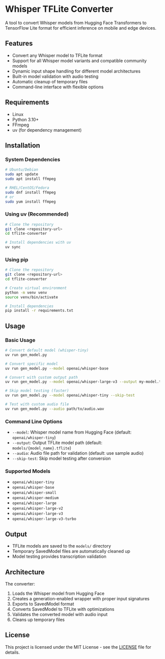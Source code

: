 # Whisper TFLite Converter

A tool to convert Whisper models from Hugging Face Transformers to TensorFlow Lite format for efficient inference on mobile and edge devices.

## Features

- Convert any Whisper model to TFLite format
- Support for all Whisper model variants and compatible community models
- Dynamic input shape handling for different model architectures
- Built-in model validation with audio testing
- Automatic cleanup of temporary files
- Command-line interface with flexible options

## Requirements

- Linux
- Python 3.10+
- FFmpeg
- uv (for dependency management)

## Installation

### System Dependencies

```bash
# Ubuntu/Debian
sudo apt update
sudo apt install ffmpeg

# RHEL/CentOS/Fedora
sudo dnf install ffmpeg
# or
sudo yum install ffmpeg
```

### Using uv (Recommended)

```bash
# Clone the repository
git clone <repository-url>
cd tflite-converter

# Install dependencies with uv
uv sync
```

### Using pip

```bash
# Clone the repository
git clone <repository-url>
cd tflite-converter

# Create virtual environment
python -m venv venv
source venv/bin/activate

# Install dependencies
pip install -r requirements.txt
```

## Usage

### Basic Usage

```bash
# Convert default model (whisper-tiny)
uv run gen_model.py

# Convert specific model
uv run gen_model.py --model openai/whisper-base

# Convert with custom output path
uv run gen_model.py --model openai/whisper-large-v3 --output my-model.tflite

# Skip model testing (faster)
uv run gen_model.py --model openai/whisper-tiny --skip-test

# Test with custom audio file
uv run gen_model.py --audio path/to/audio.wav
```

### Command Line Options

- `--model`: Whisper model name from Hugging Face (default: `openai/whisper-tiny`)
- `--output`: Output TFLite model path (default: `models/{model_name}.tflite`)
- `--audio`: Audio file path for validation (default: use sample audio)
- `--skip-test`: Skip model testing after conversion

### Supported Models

- `openai/whisper-tiny`
- `openai/whisper-base`
- `openai/whisper-small`
- `openai/whisper-medium`
- `openai/whisper-large`
- `openai/whisper-large-v2`
- `openai/whisper-large-v3`
- `openai/whisper-large-v3-turbo`

## Output

- TFLite models are saved to the `models/` directory
- Temporary SavedModel files are automatically cleaned up
- Model testing provides transcription validation

## Architecture

The converter:

1. Loads the Whisper model from Hugging Face
2. Creates a generation-enabled wrapper with proper input signatures
3. Exports to SavedModel format
4. Converts SavedModel to TFLite with optimizations
5. Validates the converted model with audio input
6. Cleans up temporary files

## License

This project is licensed under the MIT License - see the [LICENSE](LICENSE) file for details.
